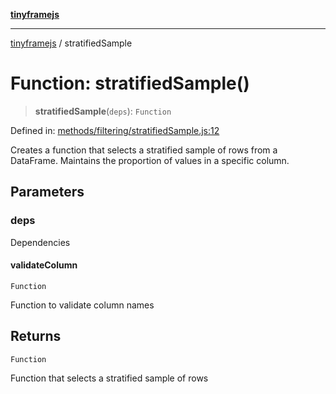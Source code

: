 [**tinyframejs**](../README.md)

***

[tinyframejs](../README.md) / stratifiedSample

# Function: stratifiedSample()

> **stratifiedSample**(`deps`): `Function`

Defined in: [methods/filtering/stratifiedSample.js:12](https://github.com/AlphaQuantJS/tinyframejs/blob/774ec19a646fb36d00f0c4a06bec916acd1a47d8/src/methods/filtering/stratifiedSample.js#L12)

Creates a function that selects a stratified sample of rows from a DataFrame.
Maintains the proportion of values in a specific column.

## Parameters

### deps

Dependencies

#### validateColumn

`Function`

Function to validate column names

## Returns

`Function`

Function that selects a stratified sample of rows
